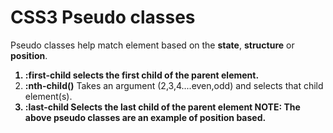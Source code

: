 # CSS3 Pseudo classes
Pseudo classes help match element based on the **state**, **structure**  or **position**. 


1. **:first-child** selects the first child of the parent element.
2. **:nth-child()** Takes an argument (2,3,4....even,odd) and selects that child element(s).
3. **:last-child** Selects the last child of the parent element
NOTE: The above pseudo classes are an example of **position** based.

<!-- Code Snippets -->
<!DOCTYPE html>
<html lang="en">
<head>
    <meta charset="UTF-8">
    <meta name="viewport" content="width=device-width, initial-scale=1.0">
    <title>Pseudo Classes</title>
    <style>
        li:first-child {
            font-weight: bold;
        }

        li:nth-child(2){
            font-weight: bold;
        }

        li:last-child{
            font-weight: bold;
        }
    </style>
</head>
<body>
    <ol>
        <li>First</li>
        <li>Second</li>
        <li>Third</li>
    </ol>
</body>
</html>
